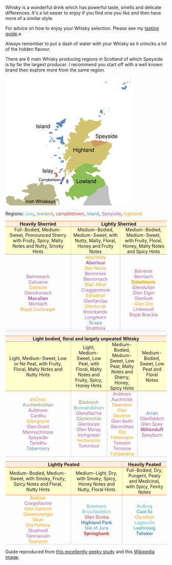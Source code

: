 <style type="text/css">
  /* Malt colours */
  .islay {
    color: #5ABBB9
  }

  .lowland {
    color: #859567
  }

  .campbletown {
    color: #CF4040
  }

  .island {
    color: #5487B1
  }

  .speyside {
    color: #AF609E
  }

  .highland {
    color: #FFA200
  }

  .owned {
    font-weight: bold;
  }

  th {
    padding: 0 0.5em;
    text-align: left;
  }

  tr.yellow td {
    border-top: 1px solid #FB7A31;
    border-bottom: 1px solid #FB7A31;
    background: #FFC;
  }

  tr.classification td {
    border-top: 1px solid #FB7A31;
    border-bottom: 1px solid #FB7A31;
    background: #FED;
    text-align: center;
    font-weight: bold;
  }

  td {
    border-bottom: 1px solid #CCC;
    padding: 0 0.5em;
    text-align: center;
  }

  td:first-child {
    width: 190px;
    text-align: center;
  }

  td+td {
    border-left: 1px solid #CCC;
    text-align: center;
  }
</style>

Whisky is a wonderful drink which has powerful taste, smells and delicate differences. It's a lot easier to enjoy if
you find one you like and then have more of a similar style.

For advice on how to enjoy your Whisky selection. Please see my <a
  href="{% post_url /personal/2010-11-08-how-to-enjoy-whisky %}">tasting guide</a>.a

Always remember to put a dash of water with your Whisky as it unlocks a lot of the hidden flavour.

There are 6 main Whisky producing regions in Scotland of which Speyside is by far the largest producer. I recommend you
start off with a well known brand then explore more from the same region.

<img src="/images/2009/scotch_regions.png" width="400" height="400">

Regions: <span class="islay">islay</span>, <span class="lowland">lowland</span>, <span
  class="campbletown">campbletown</span>, <span class="island">island</span>, <span class="speyside">Speyside</span>,
<span class="highland">highland</span>

<table>
  <tr class="classification">
    <td>Heavily Sherried</td>
    <td colspan="2">Lightly Sherried</td>
  </tr>
  <tr class="yellow">
    <td>Full-Bodied, Medium-Sweet, Pronounced Sherry with Fruity, Spicy, Malty Notes and Nutty, Smoky Hints</td>
    <td>Medium-Bodied, Medium-Sweet, with Nutty, Malty, Floral, Honey and Fruity Notes</td>
    <td>Medium-Bodied, Medium-Sweet, with Fruity, Floral, Honey, Malty Notes and Spicy Hints</td>
  </tr>
  <tr>
    <td>
      <span class="speyside">Balmenach</span><br />
      <span class="speyside">Dailuaine</span><br />
      <span class="highland">Dalmore</span><br />
      <span class="speyside">Glendronach</span><br />
      <span class="speyside owned">Macallan</span><br />
      <span class="speyside">Mortlach</span><br />
      <span class="highland">Royal Lochnagar</span><br />
    </td>
    <td>
      <span class="highland">Aberfeldy</span><br />
      <span class="speyside owned">Aberlour</span><br />
      <span class="highland">Ben Nevis</span><br />
      <span class="speyside">Benrinnes</span><br />
      <span class="speyside">Benromach</span><br />
      <span class="highland">Blair Athol</span><br />
      <span class="speyside">Cragganmore</span><br />
      <span class="highland">Edradour</span><br />
      <span class="speyside">Glenfarclas</span><br />
      <span class="highland">Glenturret</span><br />
      <span class="speyside">Knockando</span><br />
      <span class="speyside">Longmorn</span><br />
      <span class="island">Scapa</span><br />
      <span class="speyside">Strathisla</span><br />
    </td>
    <td>
      <span class="speyside">Balvenie</span><br />
      <span class="speyside">Benriach</span><br />
      <span class="highland owned">Dalwhinnie</span><br />
      <span class="speyside">Glendullan</span><br />
      <span class="speyside">Glen Elgin</span><br />
      <span class="speyside">Glenlivet</span><br />
      <span class="highland">Glen Ord</span><br />
      <span class="speyside">Linkwood</span><br />
      <span class="speyside">Royal Brackla</span><br />
    </td>
  </tr>
</table>

<table>
  <tr class="classification">
    <td colspan="4">Light bodied, floral and largely unpeated Whisky</td>
  </tr>
  <tr class="yellow">
    <td>Light, Medium-Sweet, Low or No Peat, with Fruity, Floral, Malty Notes and Nutty Hints</td>
    <td>Light, Medium-Sweet, Low Peat, with Floral, Malty Notes and Fruity, Spicy, Honey Hints</td>
    <td>Medium-Bodied, Medium-Sweet, Low Peat, Malty Notes and Sherry, Honey, Spicy Hints</td>
    <td>Medium-Bodied, Sweet, Low Peat and Floral Notes</td>
  </tr>
  <tr>
    <td>
      <span class="highland">anCnoc</span><br />
      <span class="lowland">Auchentoshan</span><br />
      <span class="speyside">Aultmore</span><br />
      <span class="speyside">Cardhu</span><br />
      <span class="highland">Glengoyne</span><br />
      <span class="speyside">Glen Grant</span><br />
      <span class="speyside">Mannochmore</span><br />
      <span class="speyside">Speyside</span><br />
      <span class="speyside">Tamdhu</span><br />
      <span class="island">Tobermory</span><br />
    </td>
    <td>
      <span class="lowland">Bladnoch</span><br />
      <span class="islay">Bunnahabhain</span><br />
      <span class="speyside">Glenallachie</span><br />
      <span class="lowland">Glenkinchie</span><br />
      <span class="speyside">Glenlossie</span><br />
      <span class="speyside">Glen Moray</span><br />
      <span class="speyside">Inchgower</span><br />
      <span class="highland">Inchmurrin</span><br />
      <span class="speyside">Tomintoul</span><br />
    </td>
    <td>
      <span class="speyside">Ardmore</span><br />
      <span class="speyside">Auchroisk</span><br />
      <span class="highland">Deanston</span><br />
      <span class="highland">Glen Deveron</span><br />
      <span class="speyside">Glen Keith</span><br />
      <span class="speyside">Glenrothes</span><br />
      <span class="highland">Old Fettercairn</span><br />
      <span class="speyside">Tomatin</span><br />
      <span class="speyside">Tormore</span><br />
      <span class="highland">Tullibardine</span><br />
    </td>
    <td>
      <span class="island">Arran</span><br />
      <span class="speyside">Glenfiddich</span><br />
      <span class="speyside">Glen Spey</span><br />
      <span class="speyside owned">Miltonduff</span><br />
      <span class="speyside">Speyburn</span><br />
    </td>
  </tr>
</table>

<table>
  <tr class="classification">
    <td colspan="2">Lightly Peated</td>
    <td>Heavily Peated</td>
  </tr>
  <tr class="yellow">
    <td>Medium-Bodied, Medium-Sweet, with Smoky, Fruity, Spicy Notes and Floral, Nutty Hints</td>
    <td>Medium-Light, Dry, with Smoky, Spicy, Honey Notes and Nutty, Floral Hints</td>
    <td>Full-Bodied, Dry, Pungent, Peaty and Medicinal, with Spicy, Feinty Notes</td>
  </tr>
  <tr>
    <td>
      <span class="highland">Balblair</span><br />
      <span class="speyside">Craigellachie</span><br />
      <span class="highland">Glen Garioch</span><br />
      <span class="highland">Glenmorangie</span><br />
      <span class="highland">Oban</span><br />
      <span class="highland">Old Pultene</span><br />
      <span class="speyside">Strathmill</span><br />
      <span class="speyside">Tamnavulin</span><br />
      <span class="highland">Teaninch</span><br />
    </td>
    <td>
      <span class="islay">Bowmore</span><br />
      <span class="islay">Bruichladdich</span><br />
      <span class="campbletown">Glen Scotia</span><br />
      <span class="island owned">Highland Park</span><br />
      <span class="island">Isle of Jura</span><br />
      <span class="campbletown owned">Springbank</span><br />
    </td>
    <td>
      <span class="islay">Ardbeg</span><br />
      <span class="islay owned">Caol Ila</span><br />
      <span class="highland">Clynelish</span><br />
      <span class="islay">Lagavulin</span><br />
      <span class="islay owned">Laphroaig</span><br />
      <span class="island owned">Talisker</span><br />
    </td>
  </tr>
</table>

Guide reproduced from <a href="http://www.whiskyclassified.com/classification.html">this excellently geeky study</a> and
this <a href="http://en.wikipedia.org/wiki/File:Scotch_regions.svg">Wikipedia image</a>.
